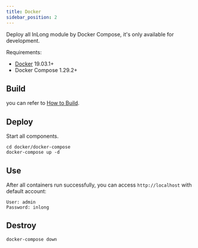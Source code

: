 ```yaml
---
title: Docker
sidebar_position: 2
---
```


Deploy all InLong module by Docker Compose, it's only available for development.

Requirements:

- [Docker](https://docs.docker.com/engine/install/) 19.03.1+
- Docker Compose 1.29.2+

## Build
you can refer to [How to Build](quick_start/how_to_build.md).

## Deploy
Start all components.

```shell
cd docker/docker-compose
docker-compose up -d
```

## Use

After all containers run successfully, you can access `http://localhost` with default account:

```shell
User: admin
Password: inlong
```

## Destroy

```shell
docker-compose down
```
